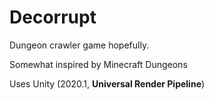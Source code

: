 # Decorrupt
Dungeon crawler game hopefully.

Somewhat inspired by Minecraft Dungeons

Uses Unity (2020.1, **Universal Render Pipeline**)
